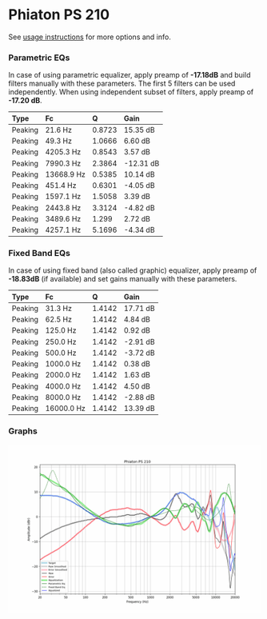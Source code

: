 # Phiaton PS 210
See [usage instructions](https://github.com/jaakkopasanen/AutoEq#usage) for more options and info.

### Parametric EQs
In case of using parametric equalizer, apply preamp of **-17.18dB** and build filters manually
with these parameters. The first 5 filters can be used independently.
When using independent subset of filters, apply preamp of **-17.20 dB**.

| Type    | Fc         |      Q | Gain      |
|:--------|:-----------|:-------|:----------|
| Peaking | 21.6 Hz    | 0.8723 | 15.35 dB  |
| Peaking | 49.3 Hz    | 1.0666 | 6.60 dB   |
| Peaking | 4205.3 Hz  | 0.8543 | 3.57 dB   |
| Peaking | 7990.3 Hz  | 2.3864 | -12.31 dB |
| Peaking | 13668.9 Hz | 0.5385 | 10.14 dB  |
| Peaking | 451.4 Hz   | 0.6301 | -4.05 dB  |
| Peaking | 1597.1 Hz  | 1.5058 | 3.39 dB   |
| Peaking | 2443.8 Hz  | 3.3124 | -4.82 dB  |
| Peaking | 3489.6 Hz  | 1.299  | 2.72 dB   |
| Peaking | 4257.1 Hz  | 5.1696 | -4.34 dB  |

### Fixed Band EQs
In case of using fixed band (also called graphic) equalizer, apply preamp of **-18.83dB**
(if available) and set gains manually with these parameters.

| Type    | Fc         |      Q | Gain     |
|:--------|:-----------|:-------|:---------|
| Peaking | 31.3 Hz    | 1.4142 | 17.71 dB |
| Peaking | 62.5 Hz    | 1.4142 | 4.84 dB  |
| Peaking | 125.0 Hz   | 1.4142 | 0.92 dB  |
| Peaking | 250.0 Hz   | 1.4142 | -2.91 dB |
| Peaking | 500.0 Hz   | 1.4142 | -3.72 dB |
| Peaking | 1000.0 Hz  | 1.4142 | 0.38 dB  |
| Peaking | 2000.0 Hz  | 1.4142 | 1.63 dB  |
| Peaking | 4000.0 Hz  | 1.4142 | 4.50 dB  |
| Peaking | 8000.0 Hz  | 1.4142 | -2.88 dB |
| Peaking | 16000.0 Hz | 1.4142 | 13.39 dB |

### Graphs
![](./Phiaton%20PS%20210.png)